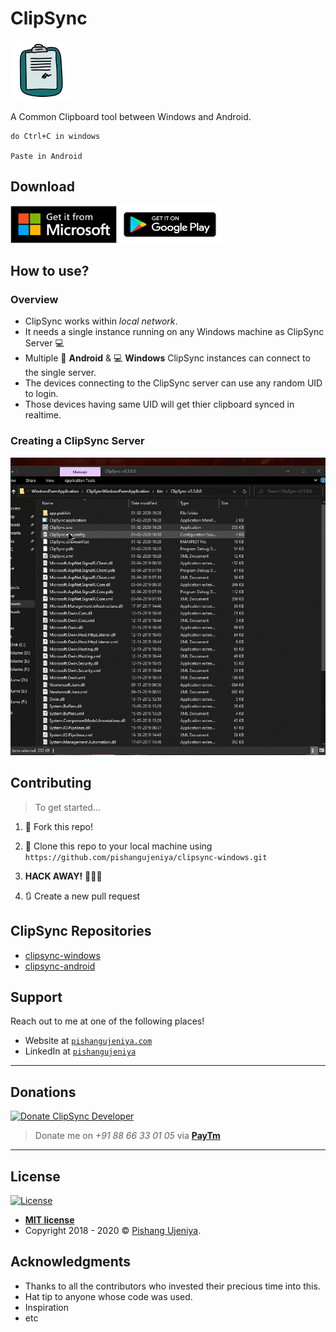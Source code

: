 # ClipSync

<a href="https://github.com/pishangujeniya/clipsync-windows/"><img src="/images/clip_sync_logo_2.png" title="ClipSync" alt="ClipSync"></a>

A Common Clipboard tool between Windows and Android.
```
do Ctrl+C in windows

Paste in Android
```

## Download

<a href="https://github.com/pishangujeniya/clipsync-windows/releases"><img src="/images/get_it_from_MS.png" title="ClipSync Windows" alt="ClipSync Windows" width="170px" height="60px"></a><a href="https://github.com/pishangujeniya/clipsync-android/releases"><img src="/images/get_it_on_google_play.png" title="ClipSync Android App" alt="ClipSync Android App" width="170px" height="60px"></a>

## How to use?

### Overview

- ClipSync works within _local network_.
- It needs a single instance running on any Windows machine as ClipSync Server :computer:
- Multiple :iphone: **Android** & :computer: **Windows** ClipSync instances can connect to the single server.
- The devices connecting to the ClipSync server can use any random UID to login.
- Those devices having same UID will get thier clipboard synced in realtime.

### Creating a ClipSync Server

<img src="/images/ClipSync-Server-Creation.gif" title="ClipSync Server Creation" alt="ClipSync Server Creation">

## Contributing

> To get started...

1. 🍴 Fork this repo!
    
2. 👯 Clone this repo to your local machine using `https://github.com/pishangujeniya/clipsync-windows.git`
    
3. **HACK AWAY!** 🔨🔨🔨
    
4. 🔃 Create a new pull request 
    

## ClipSync Repositories

* [clipsync-windows](https://github.com/pishangujeniya/clipsync-windows)
* [clipsync-android](https://github.com/pishangujeniya/clipsync-android)

## Support

Reach out to me at one of the following places!

- Website at <a href="http://pishangujeniya.com" target="_blank">`pishangujeniya.com`</a>
- LinkedIn at <a href="https://www.linkedin.com/in/pishangujeniya/" target="_blank">`pishangujeniya`</a>

---

## Donations

<a href="http://pishangujeniya.com"><img src="https://www.worldfuturecouncil.org/wp-content/uploads/2018/09/Donate-Button-HEART.png" title="Donate ClipSync Developer" alt="Donate ClipSync Developer" width="170px" height="60px"></a>
> Donate me on _+91 88 66 33 01 05_ via <a href="http://paytm.com" target="_blank">**PayTm**</a>

---

## License

[![License](http://img.shields.io/:license-mit-blue.svg?style=flat-square)](https://github.com/pishangujeniya/clipsync-windows/blob/master/LICENSE)

- **[MIT license](http://opensource.org/licenses/mit-license.php)**
- Copyright 2018 - 2020 © <a href="http://pishangujeniya.com" target="_blank">Pishang Ujeniya</a>.

## Acknowledgments

* Thanks to all the contributors who invested their precious time into this.
* Hat tip to anyone whose code was used.
* Inspiration
* etc
